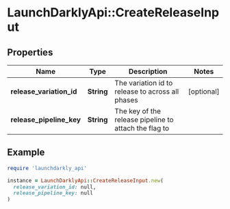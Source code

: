 # LaunchDarklyApi::CreateReleaseInput

## Properties

| Name | Type | Description | Notes |
| ---- | ---- | ----------- | ----- |
| **release_variation_id** | **String** | The variation id to release to across all phases | [optional] |
| **release_pipeline_key** | **String** | The key of the release pipeline to attach the flag to |  |

## Example

```ruby
require 'launchdarkly_api'

instance = LaunchDarklyApi::CreateReleaseInput.new(
  release_variation_id: null,
  release_pipeline_key: null
)
```

